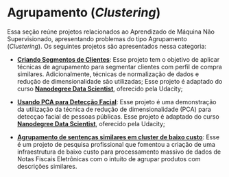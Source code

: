# **Agrupamento (*Clustering*)**

Essa seção reúne projetos relacionados ao Aprendizado de Máquina Não Supervisionado, apresentando problemas do tipo Agrupamento (*Clustering*). Os seguintes projetos são apresentados nessa categoria:

- **[Criando Segmentos de Clientes](https://github.com/luizhenriqueds/luizhenriqueds.github.io/tree/master/Clustering/Customer%20Segmentation%20Project)**: Esse projeto tem o objetivo de aplicar técnicas de agrupamento para segmentar clientes com perfil de compra similares. Adicionalmente, técnicas de normalização de dados e redução de dimensionalidade são utilizadas; Esse projeto é adaptado do curso **[Nanodegree Data Scientist](https://br.udacity.com/course/data-scientist--nd025)**, oferecido pela Udacity;

- **[Usando PCA para Detecção Facial](https://github.com/luizhenriqueds/luizhenriqueds.github.io/tree/master/Clustering/PCA)**: Esse projeto é uma demonstração da utilização da técnica de redução de dimensionalidade (PCA) para detecçao facial de pessoas públicas. Esse projeto é adaptado do curso **[Nanodegree Data Scientist](https://br.udacity.com/course/data-scientist--nd025)**, oferecido pela Udacity;

- **[Agrupamento de sentenças similares em cluster de baixo custo](https://github.com/luizhenriqueds/luizhenriqueds.github.io/tree/master/Clustering/Sentence%20similarity%20clustering%20on%20a%20commodity%20cluster%20(AZ))**: Esse é um projeto de pesquisa profissional que fomentou a criação de uma infraestrutura de baixo custo para processamento massivo de dados de Notas Fiscais Eletrônicas com o intuito de agrupar produtos com descrições similares.